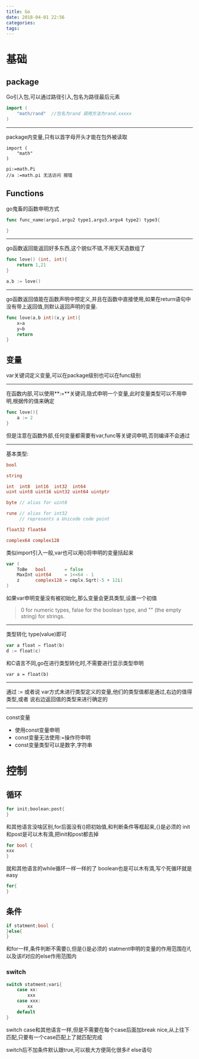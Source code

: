 ```yaml
---
title: Go
date: 2018-04-01 22:56
categories: 
tags: 
---
```

# 基础
## package
Go引入包,可以通过路径引入,包名为路径最后元素
```go
import (
    "math/rand"  //包名为rand 调用方法为rand.xxxxx
)
```

************************************
package内变量,只有以首字母开头才能在包外被读取
```
import (
    "math"
)

pi:=math.Pi
//a :=math.pi 无法访问 报错
```

## Functions
go鬼畜的函数申明方式
``` go
func func_name(argu1,argu2 type1,argu3,argu4 type2) type3{

}
```
**************************************
go函数返回能返回好多东西,这个貌似不错,不用天天造数组了
```go
func love() (int, int){
    return 1,21
}

a,b := love()
```
*************************************
go函数返回值能在函数声明中预定义,并且在函数中直接使用,如果在return语句中没有带上返回值,则默认返回声明的变量.
```go
func love(a,b int)(x,y int){
    x=a
    y=b
    return
}
```

## 变量
var关键词定义变量,可以在package级别也可以在func级别
************************************
在函数内部,可以使用**:=**关键词,隐式申明一个变量,此时变量类型可以不用申明,根据传的值来确定
```go
func love(){
    a := 2
}
```
但是注意在函数外部,任何变量都需要有var,func等关键词申明,否则编译不会通过
************************************
基本类型:
```go
bool

string

int  int8  int16  int32  int64
uint uint8 uint16 uint32 uint64 uintptr

byte // alias for uint8

rune // alias for int32
     // represents a Unicode code point

float32 float64

complex64 complex128 
```
类似import引入一般,var也可以用()将申明的变量括起来
```go
var (
	ToBe   bool       = false
	MaxInt uint64     = 1<<64 - 1
	z      complex128 = cmplx.Sqrt(-5 + 12i)
)
```
如果var申明变量没有被初始化,那么变量会更具类型,设置一个初值
>0 for numeric types,
>false for the boolean type, and
>"" (the empty string) for strings.
************************************
类型转化
type(value)即可
```go
var a float = float(b)
d := float(c)
```
和C语言不同,go在进行类型转化时,不需要进行显示类型申明
```
var a = float(b)
```
************************************
通过 := 或者说 var方式未进行类型定义的变量,他们的类型值都是通过,右边的值得类型,或者
说右边返回值的类型来进行确定的

************************************
const变量
* 使用const变量申明
* const变量无法使用:=操作符申明
* const变量类型可以是数字,字符串
# 控制
## 循环
```go
for init;boolean;post{
}
```
和其他语言没啥区别,for后面没有()把初始值,和判断条件等框起来,{}是必须的
init和post是可以木有滴,把init和post都去掉
```go
for bool {
xxx
}
```
就和其他语言的while循环一样一样的了
boolean也是可以木有滴,写个死循环就是easy
```go
for{
}
```
## 条件
```go
if statment;bool {
}else{
}
```
和for一样,条件判断不需要(),但是{}是必须的
statment申明的变量的作用范围在if,以及该if对应的else作用范围内

### switch
```go
switch statment;vari{
	case xx:
		xxx
	case xxx:
		xx
	default
}
```
switch case和其他语言一样,但是不需要在每个case后面加break nice,从上往下匹配,只要有一个case匹配上了就匹配完成

switch后不加条件默认跟true,可以极大方便简化很多if else语句

